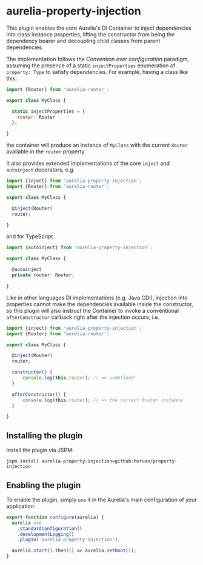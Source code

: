 # aurelia-property-injection

This plugin enables the core Aurelia's DI Container to inject dependencies into class instance properties,
lifting the constructor from being the dependency bearer and decoupling child classes from parent dependencies.

The implementation follows the _Convention over configuration_ paradigm, assuming the presence of a static `injectProperties` enumeration of `property: Type` to satisfy dependencies. For example, having a class like this:

```javascript
import {Router} from 'aurelia-router';

export class MyClass {

  static injectProperties = {
    router: Router
  };

}
```
the container will produce an instance of `MyClass` with the current `Router` available in the `router` property.

It also provides extended implementations of the core `inject` and `autoinject` decorators, e.g.

```javascript
import {inject} from 'aurelia-property-injection';
import {Router} from 'aurelia-router';

export class MyClass {

  @inject(Router)
  router;

}
```

and for TypeScript

```typescript
import {autoinject} from 'aurelia-property-injection';

export class MyClass {

  @autoinject
  private router: Router;

}
```

Like in other languages DI implementations (e.g. Java CDI), injection into properties cannot make
the dependencies available inside the constructor, so this plugin will also instruct the Container
to invoke a conventional `afterConstructor` callback right after the injection occurs; i.e.

```javascript
import {inject} from 'aurelia-property-injection';
import {Router} from 'aurelia-router';

export class MyClass {

  @inject(Router)
  router;

  constructor() {
      console.log(this.router); // => undefined
  }

  afterConstructor() {
      console.log(this.router); // => the current Router instance
  }

}
```

## Installing the plugin

Install the plugin via JSPM:

```shell
jspm install aurelia-property-injection=github:heruan/property-injection
```

## Enabling the plugin

To enable the plugin, simply `use` it in the Aurelia's main configuration of your application:

```javascript
export function configure(aurelia) {
  aurelia.use
    .standardConfiguration()
    .developmentLogging()
    .plugin('aurelia-property-injection');

  aurelia.start().then(() => aurelia.setRoot());
}
```
